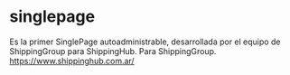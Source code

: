 # singlepage
Es la primer SinglePage autoadministrable, desarrollada por el equipo de ShippingGroup para ShippingHub.
Para ShippingGroup. https://www.shippinghub.com.ar/
